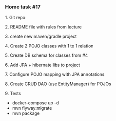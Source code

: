 <h3>Home task #17</h3>
<p>1. Git repo</p>
<p>2. README file with rules from lecture</p>
<p>3. create new maven/gradle project</p>
<p>4. Create 2 POJO classes with 1 to 1 relation</p>
<p>5. Create DB schema for classes from #4</p>
<p>6. Add JPA + hibernate libs to project</p>
<p>7. Configure POJO mapping with JPA annotations</p>
<p>8. Create CRUD DAO (use EntityManager) for POJOs</p>
<p>9. Tests</p>

* docker-compose up -d
* mvn flyway:migrate
* mvn package
